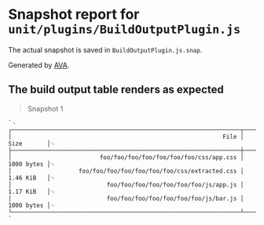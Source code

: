 # Snapshot report for `unit/plugins/BuildOutputPlugin.js`

The actual snapshot is saved in `BuildOutputPlugin.js.snap`.

Generated by [AVA](https://avajs.dev).

## The build output table renders as expected

> Snapshot 1

    `␊
    ┌─────────────────────────────────────────────────────────────────┬────────────┐␊
    │                                                            File │ Size       │␊
    ├─────────────────────────────────────────────────────────────────┼────────────┤␊
    │                         foo/foo/foo/foo/foo/foo/foo/css/app.css │ 1000 bytes │␊
    │                   foo/foo/foo/foo/foo/foo/foo/css/extracted.css │ 1.46 KiB   │␊
    │                           foo/foo/foo/foo/foo/foo/foo/js/app.js │ 1.17 KiB   │␊
    │                           foo/foo/foo/foo/foo/foo/foo/js/bar.js │ 1000 bytes │␊
    └─────────────────────────────────────────────────────────────────┴────────────┘␊
    `
